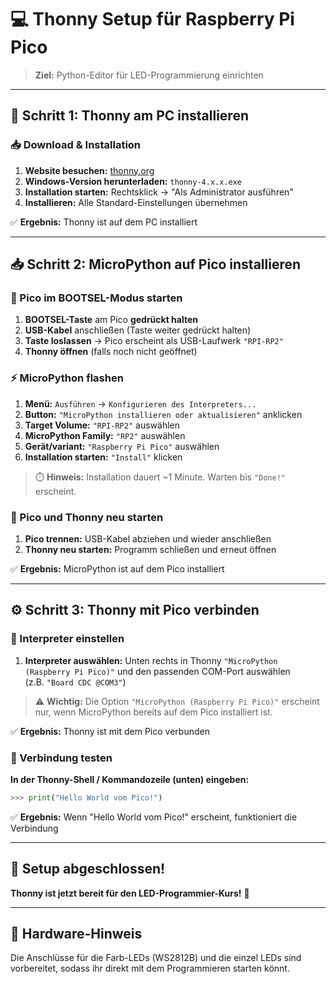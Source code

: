 # 💻 Thonny Setup für Raspberry Pi Pico

> **Ziel:** Python-Editor für LED-Programmierung einrichten

---

## 🚀 **Schritt 1:** Thonny am PC installieren

### 📥 Download & Installation

1. **Website besuchen:** [thonny.org](https://thonny.org)
2. **Windows-Version herunterladen:** `thonny-4.x.x.exe`
3. **Installation starten:** Rechtsklick → "Als Administrator ausführen"
4. **Installieren:** Alle Standard-Einstellungen übernehmen

✅ **Ergebnis:** Thonny ist auf dem PC installiert

---

## 📥 **Schritt 2:** MicroPython auf Pico installieren

### 🔌 Pico im BOOTSEL-Modus starten

1. **BOOTSEL-Taste** am Pico **gedrückt halten**
2. **USB-Kabel** anschließen (Taste weiter gedrückt halten)
3. **Taste loslassen** → Pico erscheint als USB-Laufwerk `"RPI-RP2"`
4. **Thonny öffnen** (falls noch nicht geöffnet)

### ⚡ MicroPython flashen

1. **Menü:** `Ausführen` → `Konfigurieren des Interpreters...`
2. **Button:** `"MicroPython installieren oder aktualisieren"` anklicken
3. **Target Volume:** `"RPI-RP2"` auswählen
4. **MicroPython Family:** `"RP2"` auswählen
5. **Gerät/variant:** `"Raspberry Pi Pico"` auswählen
6. **Installation starten:** `"Install"` klicken

> ⏱️ **Hinweis:** Installation dauert ~1 Minute. Warten bis `"Done!"` erscheint.

### 🔄 Pico und Thonny neu starten

1. **Pico trennen:** USB-Kabel abziehen und wieder anschließen
2. **Thonny neu starten:** Programm schließen und erneut öffnen

✅ **Ergebnis:** MicroPython ist auf dem Pico installiert

---

## ⚙️ **Schritt 3:** Thonny mit Pico verbinden

### 🎯 Interpreter einstellen

1. **Interpreter auswählen:** Unten rechts in Thonny `"MicroPython (Raspberry Pi Pico)"` und den passenden COM-Port auswählen  
   (z.B. `"Board CDC @COM3"`)

> ⚠️ **Wichtig:** Die Option `"MicroPython (Raspberry Pi Pico)"` erscheint nur, wenn MicroPython bereits auf dem Pico installiert ist.

✅ **Ergebnis:** Thonny ist mit dem Pico verbunden

### 🧪 Verbindung testen

**In der Thonny-Shell / Kommandozeile (unten) eingeben:**

```python
>>> print("Hello World vom Pico!")
```

✅ **Ergebnis:** Wenn "Hello World vom Pico!" erscheint, funktioniert die Verbindung

---

## 🎉 **Setup abgeschlossen!**

**Thonny ist jetzt bereit für den LED-Programmier-Kurs!** 🚀

---

## 🔌 Hardware-Hinweis

Die Anschlüsse für die Farb-LEDs (WS2812B) und die einzel LEDs sind vorbereitet, sodass ihr direkt mit dem Programmieren starten könnt.

